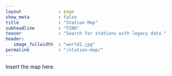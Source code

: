 ```yaml
---
layout              : page
show_meta           : false
title               : "Station Map"
subheadline         : "FIND"
teaser              : "Search for stations with legacy data."
header:
   image_fullwidth  : "world2.jpg"
permalink           : "/station-map/"
---
```


Insert the map here.

<!--
<iframe src="test_Carnegie_folium_map.html" width="75%"></iframe>
-->
